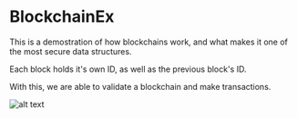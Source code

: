 # BlockchainEx

This is a demostration of how blockchains work, and what makes it one of the most secure data structures. 

Each block holds it's own ID, as well as the previous block's ID. 

With this, we are able to validate a blockchain and make transactions.

![alt text](https://docs.google.com/drawings/d/e/2PACX-1vRM6gEWQ493cb6gMPxmR-PtqIINYGRWZ56-Bro39McWKkl9R3v1PuPReLELBxA_dpaLC9Xvtd85bUgk/pub?w=960&h=720)
